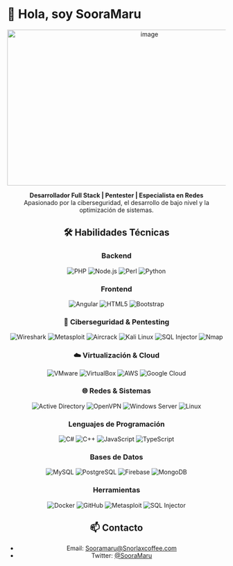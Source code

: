 # 👋 Hola, soy SooraMaru

<center>
<img width="640" height="360" alt="image" src="https://images.steamusercontent.com/ugc/954101135156565426/21D9841F8E03ED30D91A7720388E1E8D3A464FC0/?imw=5000&imh=5000&ima=fit&impolicy=Letterbox&imcolor=%23000000&letterbox=false" />

**Desarrollador Full Stack | Pentester | Especialista en Redes**  
Apasionado por la ciberseguridad, el desarrollo de bajo nivel y la optimización de sistemas.  

## 🛠️ Habilidades Técnicas
### **Backend**
![PHP](https://img.shields.io/badge/PHP-777BB4?style=for-the-badge&logo=php&logoColor=white)
![Node.js](https://img.shields.io/badge/Node.js-339933?style=for-the-badge&logo=nodedotjs&logoColor=white)
![Perl](https://img.shields.io/badge/Perl-39457E?style=for-the-badge&logo=perl&logoColor=white)
![Python](https://img.shields.io/badge/Python-3776AB?style=for-the-badge&logo=python&logoColor=white)

### **Frontend**
![Angular](https://img.shields.io/badge/Angular-DD0031?style=for-the-badge&logo=angular&logoColor=white)
![HTML5](https://img.shields.io/badge/HTML5-E34F26?style=for-the-badge&logo=html5&logoColor=white)
![Bootstrap](https://img.shields.io/badge/Bootstrap-7952B3?style=for-the-badge&logo=bootstrap&logoColor=white)

### **🔐 Ciberseguridad & Pentesting**
![Wireshark](https://img.shields.io/badge/Wireshark-1679A7?style=for-the-badge&logo=wireshark&logoColor=white)
![Metasploit](https://img.shields.io/badge/Metasploit-ED1C24?style=for-the-badge)
![Aircrack](https://img.shields.io/badge/Aircrack--ng-000000?style=for-the-badge)
![Kali Linux](https://img.shields.io/badge/Kali_Linux-557C94?style=for-the-badge&logo=kali-linux&logoColor=white)
![SQL Injector](https://img.shields.io/badge/SQL_Injector-Exploit_Development-red)
![Nmap](https://img.shields.io/badge/Nmap-Network_Mapping-important?logo=nmap)

### **☁️ Virtualización & Cloud**
![VMware](https://img.shields.io/badge/VMware-607078?style=for-the-badge&logo=vmware&logoColor=white)
![VirtualBox](https://img.shields.io/badge/VirtualBox-183A61?style=for-the-badge&logo=virtualbox&logoColor=white)
![AWS](https://img.shields.io/badge/AWS-232F3E?style=for-the-badge&logo=amazon-aws&logoColor=white)
![Google Cloud](https://img.shields.io/badge/Google_Cloud-4285F4?style=for-the-badge&logo=google-cloud&logoColor=white)

### **🌐 Redes & Sistemas**
![Active Directory](https://img.shields.io/badge/Active_Directory-0078D4?style=for-the-badge)
![OpenVPN](https://img.shields.io/badge/OpenVPN-EA7E20?style=for-the-badge&logo=openvpn&logoColor=white)
![Windows Server](https://img.shields.io/badge/Windows_Server-0078D6?style=for-the-badge&logo=windows&logoColor=white)
![Linux](https://img.shields.io/badge/Linux-FCC624?style=for-the-badge&logo=linux&logoColor=black)

### **Lenguajes de Programación**
![C#](https://img.shields.io/badge/C%23-239120?style=for-the-badge&logo=c-sharp&logoColor=white)
![C++](https://img.shields.io/badge/C%2B%2B-00599C?style=for-the-badge&logo=c%2B%2B&logoColor=white)
![JavaScript](https://img.shields.io/badge/JavaScript-F7DF1E?style=for-the-badge&logo=javascript&logoColor=black)
![TypeScript](https://img.shields.io/badge/TypeScript-3178C6?style=for-the-badge&logo=typescript&logoColor=white)

### **Bases de Datos**
![MySQL](https://img.shields.io/badge/MySQL-4479A1?style=for-the-badge&logo=mysql&logoColor=white)
![PostgreSQL](https://img.shields.io/badge/PostgreSQL-4169E1?style=for-the-badge&logo=postgresql&logoColor=white)
![Firebase](https://img.shields.io/badge/Firebase-FFCA28?style=for-the-badge&logo=firebase&logoColor=black)
![MongoDB](https://img.shields.io/badge/MongoDB-47A248?style=for-the-badge&logo=mongodb&logoColor=white)

### **Herramientas**
![Docker](https://img.shields.io/badge/Docker-2496ED?style=for-the-badge&logo=docker&logoColor=white)
![GitHub](https://img.shields.io/badge/GitHub-181717?style=for-the-badge&logo=github&logoColor=white)
![Metasploit](https://img.shields.io/badge/Metasploit-ED1C24?style=for-the-badge)
![SQL Injector](https://img.shields.io/badge/SQL%20Injector-Expert-important)

## 📫 Contacto
- Email: Sooramaru@Snorlaxcoffee.com
- Twitter: [@SooraMaru](https://x.com/SooraMaru2)

